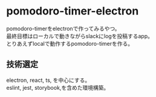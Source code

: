 # pomodoro-timer-electron  
pomodoro-timerをelectronで作ってみるやつ。  
最終目標はローカルで動きながらslackにlogを投稿するapp。  
とりあえずlocalで動作するpomodoro-timerを作る。  

## 技術選定  
electron, react, ts, を中心にする。  
eslint, jest, storybook,を含めた環境構築。  